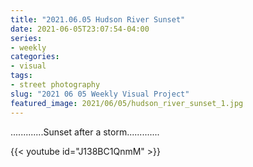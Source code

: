 ```yaml
---
title: "2021.06.05 Hudson River Sunset"
date: 2021-06-05T23:07:54-04:00
series:
- weekly
categories:
- visual
tags:
- street photography
slug: "2021 06 05 Weekly Visual Project"
featured_image: 2021/06/05/hudson_river_sunset_1.jpg
---
```


.............Sunset after a storm.............

{{< youtube id="J138BC1QnmM" >}}